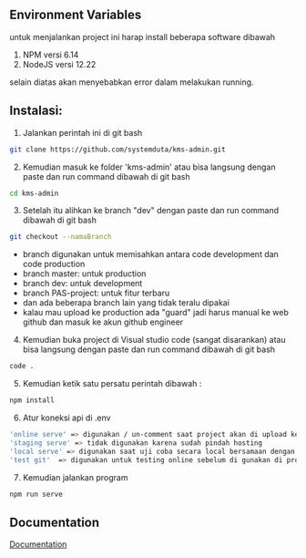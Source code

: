 ## Environment Variables

untuk menjalankan project ini harap install beberapa software dibawah

1. NPM versi 6.14
2. NodeJS versi 12.22

selain diatas akan menyebabkan error dalam melakukan running.

## Instalasi:

1. Jalankan perintah ini di git bash

```bash
git clone https://github.com/systemduta/kms-admin.git
```

2. Kemudian masuk ke folder 'kms-admin' atau bisa langsung dengan paste dan run command dibawah di git bash

```bash
cd kms-admin
```

3. Setelah itu alihkan ke branch "dev" dengan paste dan run command dibawah di git bash

```bash
git checkout --namaBranch
```

- branch digunakan untuk memisahkan antara code development dan code production
- branch master: untuk production
- branch dev: untuk development
- branch PAS-project: untuk fitur terbaru
- dan ada beberapa branch lain yang tidak teralu dipakai
- kalau mau upload ke production ada "guard" jadi harus manual ke web github dan masuk ke akun github engineer

4. Kemudian buka project di Visual studio code (sangat disarankan) atau bisa langsung dengan paste dan run command dibawah di git bash

```bash
code .
```

5. Kemudian ketik satu persatu perintah dibawah :

```bash
npm install
```

6. Atur koneksi api di .env

```bash
'online serve' => digunakan / un-comment saat project akan di upload ke server production
'staging serve' => tidak digunakan karena sudah pindah hosting
'local serve' => digunakan saat uji coba secara local bersamaan dengan project kms-api
'test git'  => digunakan untuk testing online sebelum di gunakan di production
```

7. Kemudian jalankan program

```bash
npm run serve
```


## Documentation

[Documentation](https://github.com/systemduta/kms-admin/blob/dev/docs/doc.md)
